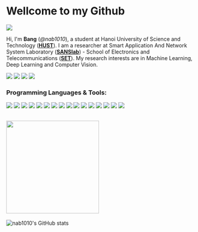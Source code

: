 
# Wellcome to my Github
![](https://visitor-badge.glitch.me/badge?page_id=nab1010&left_color=gray&right_color=purple)

Hi, I'm **Bang** (_@nab1010_), a student at Hanoi University of Science and Technology ([**HUST**](https://www.hust.edu.vn/)). I am a researcher at Smart Application And Network System Laboratory ([**SANSlab**](https://sanslab.vn/)) - School of Electronics and Telecommunications ([**SET**](http://set.hust.edu.vn/)). My research interests are in Machine Learning, Deep Learning and Computer Vision.

[![](https://img.shields.io/badge/website-000000?style=for-the-badge&logo=About.me&logoColor=white)](https://nabblog.me/)
[![](https://img.shields.io/badge/LinkedIn-0077B5?style=for-the-badge&logo=linkedin&logoColor=white)](https://www.linkedin.com/in/nab1010/)
[![](https://img.shields.io/static/v1?style=for-the-badge&message=GitHub&color=181717&logo=GitHub&logoColor=FFFFFF&label=)](https://github.com/nab1010)
[![](https://img.shields.io/badge/Gmail-D14836?style=for-the-badge&logo=gmail&logoColor=white)](MAILTO:nab1010.work@gmail.com)


### Programming Languages & Tools:

![](https://img.shields.io/badge/Python-informational?style=flat&logo=python&logoColor=326c98&color=gray)
![](https://img.shields.io/badge/C-informational?style=flat&logo=C&logoColor=25318c&color=gray)
![](https://img.shields.io/badge/C++-informational?style=flat&logo=c%2B%2B&logoColor=08417b&color=gray)
![](https://img.shields.io/badge/TensorRT-informational?style=flat&logo=NVIDIA&&logoColor=6eae1a&color=gray)
![](https://img.shields.io/badge/OpenCV-informational?style=flat&logo=OpenCV&&logoColor=f20001&color=gray)
![](https://img.shields.io/badge/TensorFlow-informational?style=flat&logo=TensorFlow&&logoColor=e9891f&color=gray)
![](https://img.shields.io/badge/HTML5-informational?style=flat&logo=HTML5&logoColor=d84924&color=gray)
![](https://img.shields.io/badge/CSS3-informational?style=flat&logo=CSS3&logoColor=3f86cf&color=gray)
![](https://img.shields.io/badge/Javascript-informational?style=flat&logo=javascript&&logoColor=e4d04b&color=gray)
![](https://img.shields.io/badge/PHP-informational?style=flat&logo=php&&logoColor=7175aa&color=gray)
![](https://img.shields.io/badge/MySQL-informational?style=flat&logo=mysql&&logoColor=2f9ff2&color=gray)
![](https://img.shields.io/badge/VS_Code-informational?style=flat&logo=visual-studio-code&logoColor=1374c2&color=gray)
![](https://img.shields.io/badge/Github-informational?style=flat&logo=github&logoColor=black&color=gray)
![](https://img.shields.io/badge/Photoshop-informational?style=flat&logo=Adobe+Photoshop&&logoColor=2f9ff2&color=gray)
![](https://img.shields.io/badge/AfterEffects-informational?style=flat&logo=Adobe+After+Effects&&logoColor=d295f0&color=gray)
![](https://img.shields.io/badge/PremierePro-informational?style=flat&logo=Adobe+Premiere+Pro&&logoColor=be80f2&color=gray)

## <img height="247" src="https://github.com/nab1010/nab1010/blob/d05b1aaa45506e20ff2bcd2018610ec0e59ba08f/assets/naruto.gif"/>

![nab1010's GitHub stats](https://github-readme-stats.vercel.app/api?username=nab1010&show_icons=true&theme=monokai)

